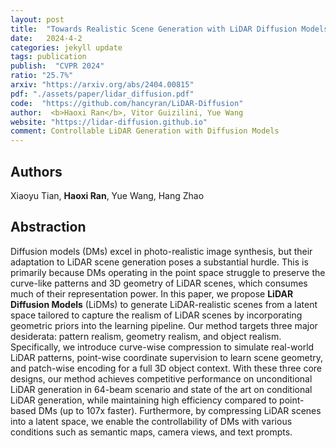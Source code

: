 ```yaml
---
layout: post
title:  "Towards Realistic Scene Generation with LiDAR Diffusion Models"
date:   2024-4-2
categories: jekyll update
tags: publication
publish:  "CVPR 2024"
ratio: "25.7%"
arxiv: "https://arxiv.org/abs/2404.00815"
pdf: "./assets/paper/lidar_diffusion.pdf"
code:  "https://github.com/hancyran/LiDAR-Diffusion"
author:  <b>Haoxi Ran</b>, Vitor Guizilini, Yue Wang
website: "https://lidar-diffusion.github.io"
comment: Controllable LiDAR Generation with Diffusion Models
---
```


## Authors
Xiaoyu Tian, **Haoxi Ran**, Yue Wang, Hang Zhao

## Abstraction
Diffusion models (DMs) excel in photo-realistic image synthesis, but their adaptation to LiDAR scene generation poses a substantial hurdle. This is primarily because DMs operating in the point space struggle to preserve the curve-like patterns and 3D geometry of LiDAR scenes, which consumes much of their representation power. 
In this paper, we propose **LiDAR Diffusion Models** (LiDMs) to generate LiDAR-realistic scenes from a latent space tailored to capture the realism of LiDAR scenes by incorporating geometric priors into the learning pipeline. 
Our method targets three major desiderata: pattern realism, geometry realism, and object realism. Specifically, we introduce curve-wise compression to simulate real-world LiDAR patterns, point-wise coordinate supervision to learn scene geometry, and patch-wise encoding for a full 3D object context. 
With these three core designs, our method achieves competitive performance on unconditional LiDAR generation in 64-beam scenario and state of the art on conditional LiDAR generation, while maintaining high efficiency compared to point-based DMs (up to 107x faster). Furthermore, by compressing LiDAR scenes into a latent space, we enable the controllability of DMs with various conditions such as semantic maps, camera views, and text prompts.
